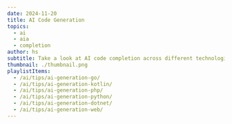 ```yaml
---
date: 2024-11-20
title: AI Code Generation
topics:
  - ai
  - aia
  - completion
author: hs
subtitle: Take a look at AI code completion across different technologies and IDEs
thumbnail: ./thumbnail.png
playlistItems:
  - /ai/tips/ai-generation-go/
  - /ai/tips/ai-generation-kotlin/
  - /ai/tips/ai-generation-php/
  - /ai/tips/ai-generation-python/
  - /ai/tips/ai-generation-dotnet/
  - /ai/tips/ai-generation-web/
---
```


